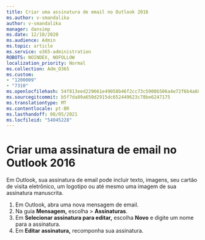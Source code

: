 ```yaml
---
title: Criar uma assinatura de email no Outlook 2016
ms.author: v-smandalika
author: v-smandalika
manager: dansimp
ms.date: 12/18/2020
ms.audience: Admin
ms.topic: article
ms.service: o365-administration
ROBOTS: NOINDEX, NOFOLLOW
localization_priority: Normal
ms.collection: Adm_O365
ms.custom:
- "1200009"
- "7310"
ms.openlocfilehash: 54f813eed229661e49058b46f2cc73c5900b506a4e72f6b4a6818603f18dbd29
ms.sourcegitcommit: b5f7da89a650d2915dc652449623c78be6247175
ms.translationtype: MT
ms.contentlocale: pt-BR
ms.lasthandoff: 08/05/2021
ms.locfileid: "54045228"
---
```

# <a name="create-an-email-signature-in-outlook-2016"></a>Criar uma assinatura de email no Outlook 2016

Em Outlook, sua assinatura de email pode incluir texto, imagens, seu cartão de visita eletrônico, um logotipo ou até mesmo uma imagem de sua assinatura manuscrita.

1. Em Outlook, abra uma nova mensagem de email.
2. Na guia **Mensagem,** escolha   >  **Assinaturas**.
3. Em **Selecionar assinatura para editar,** escolha **Novo** e digite um nome para a assinatura.
4. Em **Editar assinatura,** recomponha sua assinatura.
